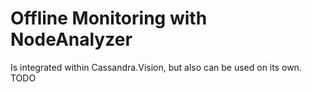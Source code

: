 # Offline Monitoring with NodeAnalyzer
Is integrated within Cassandra.Vision, but also can be used on its own.
TODO